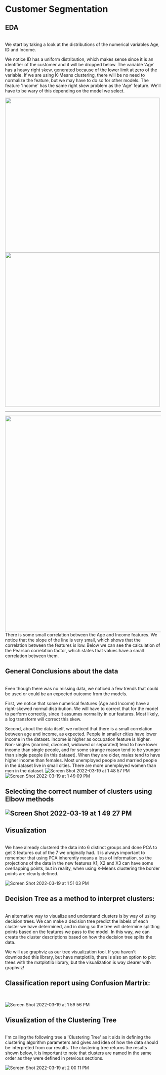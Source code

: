 # Customer Segmentation</br>
<h2>EDA</h2></br>
We start by taking a look at the distributions of the numerical variables Age, ID and Income.

We notice ID has a uniform distribution, which makes sense since it is an identifier of the customer and it will be dropped below.
The variable 'Age' has a heavy right skew, generated because of the lower limit at zero of the variable. If we are using K-Means clustering, there will be no need to normalize the feature, but we may have to do so for other models.
The feature 'Income' has the same right skew problem as the 'Age' feature. We'll have to be wary of this depending on the model we select.

<p float="left">
  <img src="https://user-images.githubusercontent.com/39437051/159079553-0dad471b-ed4d-4d8b-b1b0-4b04566238b6.png" width="500" />
  <img src="https://user-images.githubusercontent.com/39437051/159079559-c7e4e422-473d-4ba9-a02b-0f0435e8b090.png" width="500" /> 
</p>
<hr>

<img src="https://user-images.githubusercontent.com/39437051/159079755-5f1bcc06-52e8-4610-973a-0c92175b2bcd.png" width="700" />
There is some small correlation between the Age and Income features. We notice that the slope of the line is very small, which shows that the correlation between the features is low. Below we can see the calculation of the Pearson correlation factor, which states that values have a small correlation between them.</br>
<h2>General Conclusions about the data</h2></br>
Even though there was no missing data, we noticed a few trends that could be used or could be an expected outcome from the models.

First, we notice that some numerical features (Age and Income) have a right-skewed normal distribution. We will have to correct that for the model to perform correctly, since it assumes normality in our features. Most likely, a log transform will correct this skew.

Second, about the data itself, we noticed that there is a small correlation between age and income, as expected. People in smaller cities have lower income in the dataset. Income is higher as occupation feature is higher. Non-singles (married, divorced, widowed or separated) tend to have lower income than single people, and for some strange reason tend to be younger than single people (in this dataset). When they are older, males tend to have higher income than females. Most unemployed people and married people in the dataset live in small cities. There are more unemployed women than men in the dataset.
![Screen Shot 2022-03-19 at 1 48 57 PM](https://user-images.githubusercontent.com/39437051/159080062-82367120-9a14-4b29-9ec5-67032e22e33d.png)
![Screen Shot 2022-03-19 at 1 49 09 PM](https://user-images.githubusercontent.com/39437051/159080082-6dbe8778-1cf8-40f9-93dd-1a44a0d4fb1a.png)

<h2>Selecting the correct number of clusters using Elbow methods</hr></br>

![Screen Shot 2022-03-19 at 1 49 27 PM](https://user-images.githubusercontent.com/39437051/159080251-9aa97ba7-61d0-4404-9406-0526e5f6e618.png)
</hr>
<h2>Visualization</h2></br>
We have already clustered the data into 6 distinct groups and done PCA to get 3 features out of the 7 we originally had. It is always important to remember that using PCA inherently means a loss of information, so the projections of the data in the new features X1, X2 and X3 can have some overlapping points, but in reality, when using K-Means clustering the border points are clearly defined.</br>

![Screen Shot 2022-03-19 at 1 51 03 PM](https://user-images.githubusercontent.com/39437051/159080415-47eec52e-1c5f-44f2-b302-befa9cae290e.png)</br>

<h2>Decision Tree as a method to interpret clusters:</h2></br>
An alternative way to visualize and understand clusters is by way of using decision trees. We can make a decision tree predict the labels of each cluster we have determined, and in doing so the tree will determine splitting points based on the features we pass to the model. In this way, we can create the cluster descriptions based on how the decision tree splits the data.

We will use graphviz as our tree visualization tool. If you haven't downloaded this library, but have matplotlib, there is also an option to plot trees with the matplotlib library, but the visualization is way clearer with graphviz!</br>
<h2>Classification report using Confusion Martrix:</h2></br>

![Screen Shot 2022-03-19 at 1 59 56 PM](https://user-images.githubusercontent.com/39437051/159080720-bc3ea4fc-8241-49a0-b38b-14d3fa17d618.png)


<h2>Visualization of the Clustering Tree</h2></br>
I'm calling the following tree a 'Clustering Tree' as it aids in defining the clustering algorithm parameters and gives and idea of how the data should be interpreted from our results. The clustering tree returns the results shown below, it is important to note that clusters are named in the same order as they were defined in previous sections.</br>

![Screen Shot 2022-03-19 at 2 00 11 PM](https://user-images.githubusercontent.com/39437051/159080843-0db5f177-00ad-4953-aa1b-9c1844265b75.png)




